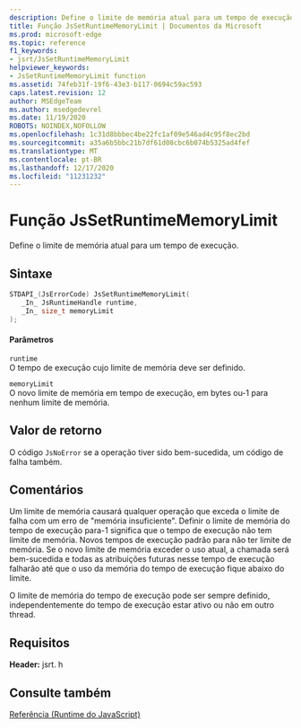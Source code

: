 ```yaml
---
description: Define o limite de memória atual para um tempo de execução.
title: Função JsSetRuntimeMemoryLimit | Documentos da Microsoft
ms.prod: microsoft-edge
ms.topic: reference
f1_keywords:
- jsrt/JsSetRuntimeMemoryLimit
helpviewer_keywords:
- JsSetRuntimeMemoryLimit function
ms.assetid: 74feb31f-19f6-43e3-b117-0694c59ac593
caps.latest.revision: 12
author: MSEdgeTeam
ms.author: msedgedevrel
ms.date: 11/19/2020
ROBOTS: NOINDEX,NOFOLLOW
ms.openlocfilehash: 1c31d8bbbec4be22fc1af09e546ad4c95f8ec2bd
ms.sourcegitcommit: a35a6b5bbc21b7df61d08cbc6b074b5325ad4fef
ms.translationtype: MT
ms.contentlocale: pt-BR
ms.lasthandoff: 12/17/2020
ms.locfileid: "11231232"
---
```

# Função JsSetRuntimeMemoryLimit

Define o limite de memória atual para um tempo de execução.  
  
## Sintaxe  
  
```cpp  
STDAPI_(JsErrorCode) JsSetRuntimeMemoryLimit(  
   _In_ JsRuntimeHandle runtime,  
   _In_ size_t memoryLimit  
);  
```  
  
#### Parâmetros  
 `runtime`  
 O tempo de execução cujo limite de memória deve ser definido.  
  
 `memoryLimit`  
 O novo limite de memória em tempo de execução, em bytes ou-1 para nenhum limite de memória.  
  
## Valor de retorno  
 O código `JsNoError` se a operação tiver sido bem-sucedida, um código de falha também.  
  
## Comentários  
 Um limite de memória causará qualquer operação que exceda o limite de falha com um erro de "memória insuficiente". Definir o limite de memória do tempo de execução para-1 significa que o tempo de execução não tem limite de memória. Novos tempos de execução padrão para não ter limite de memória. Se o novo limite de memória exceder o uso atual, a chamada será bem-sucedida e todas as atribuições futuras nesse tempo de execução falharão até que o uso da memória do tempo de execução fique abaixo do limite.  
  
 O limite de memória do tempo de execução pode ser sempre definido, independentemente do tempo de execução estar ativo ou não em outro thread.  
  
## Requisitos  
 **Header:** jsrt. h  
  
## Consulte também  
 [Referência (Runtime do JavaScript)](../chakra-hosting/reference-javascript-runtime.md)
